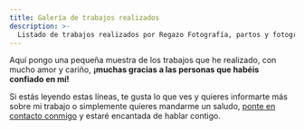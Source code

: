 ```yaml
---
title: Galería de trabajos realizados
description: >-
  Listado de trabajos realizados por Regazo Fotografía, partos y fotografía documental familiar en Cantabria y alrededores
---
```


Aquí pongo una pequeña muestra de los trabajos que he realizado, con mucho amor y cariño, **¡muchas gracias a las personas que habéis confiado en mí!**

Si estás leyendo estas líneas, te gusta lo que ves y quieres informarte más sobre mi trabajo o simplemente quieres mandarme un saludo, [ponte en contacto conmigo](/#contacta-conmigo "Contacta conmigo") y estaré encantada de hablar contigo.
